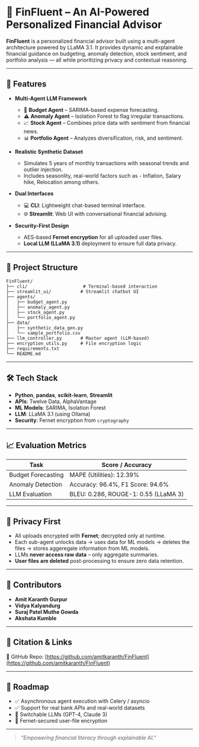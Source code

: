 # 🧠 FinFluent – An AI-Powered Personalized Financial Advisor

**FinFluent** is a personalized financial advisor built using a multi-agent architecture powered by LLaMA 3.1. It provides dynamic and explainable financial guidance on budgeting, anomaly detection, stock sentiment, and portfolio analysis — all while prioritizing privacy and contextual reasoning.

---

## 🚀 Features

- **Multi-Agent LLM Framework**
  - 🧾 **Budget Agent** – SARIMA-based expense forecasting.
  - ⚠️ **Anomaly Agent** – Isolation Forest to flag irregular transactions.
  - 📈 **Stock Agent** – Combines price data with sentiment from financial news.
  - 📊 **Portfolio Agent** – Analyzes diversification, risk, and sentiment.

- **Realistic Synthetic Dataset**
  - Simulates 5 years of monthly transactions with seasonal trends and outlier injection.
  - Includes seasonlity, real-world factors such as - Inflation, Salary hike, Relocation among others.

- **Dual Interfaces**
  - 💻 **CLI**: Lightweight chat-based terminal interface.
  - 🌐 **Streamlit**: Web UI with conversational financial advising.

- **Security-First Design**
  - AES-based **Fernet encryption** for all uploaded user files.
  - **Local LLM (LLaMA 3.1)** deployment to ensure full data privacy.

---


## 📁 Project Structure

```plaintext
FinFluent/
├── cli/                     # Terminal-based interaction
├── streamlit_ui/           # Streamlit chatbot UI
├── agents/
│   ├── budget_agent.py
│   ├── anomaly_agent.py
│   ├── stock_agent.py
│   └── portfolio_agent.py
├── data/
│   ├── synthetic_data_gen.py
│   └── sample_portfolio.csv
├── llm_controller.py       # Master agent (LLM-based)
├── encryption_utils.py     # File encryption logic
├── requirements.txt
└── README.md
```

---

## 🛠 Tech Stack

- **Python**, **pandas**, **scikit-learn**, **Streamlit**
- **APIs**: Twelve Data, AlphaVantage
- **ML Models**: SARIMA, Isolation Forest
- **LLM**: LLaMA 3.1 (using Ollama)
- **Security**: Fernet encryption from `cryptography`

---

## 📈 Evaluation Metrics

| Task               | Score / Accuracy                      |
|--------------------|----------------------------------------|
| Budget Forecasting | MAPE (Utilities): 12.39%               |
| Anomaly Detection  | Accuracy: 96.4%, F1 Score: 94.6%       |
| LLM Evaluation     | BLEU: 0.286, ROUGE-1: 0.55 (LLaMA 3)   |

---

## 🔐 Privacy First

- All uploads encrypted with **Fernet**; decrypted only at runtime.
- Each sub-agent unlocks data -> uses data for ML models -> deletes the files -> stores aggeregate information from ML models.
- LLMs **never access raw data** – only aggregate summaries.
- **User files are deleted** post-processing to ensure zero data retention.

---

## 👥 Contributors

- **Amit Karanth Gurpur** 
- **Vidya Kalyandurg** 
- **Suraj Patel Muthe Gowda** 
- **Akshata Kumble** 
---

## 📄 Citation & Links

🔗 GitHub Repo: [https://github.com/amitkaranth/FinFluent](https://github.com/amitkaranth/FinFluent)

---

## 🔮 Roadmap

- ✅ Asynchronous agent execution with Celery / asyncio
- ✅ Support for real bank APIs and real-world datasets
- 🔄 Switchable LLMs (GPT-4, Claude 3)
- 🔐 Fernet-secured user-file encryption

---

> _"Empowering financial literacy through explainable AI."_

